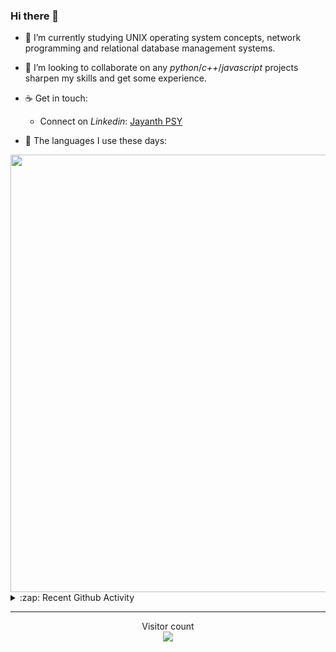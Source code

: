 ### Hi there 👋

- 🌱 I’m currently studying UNIX operating system concepts, network programming and relational database management systems.

- 👯 I’m looking to collaborate on any *python*/*c++*/*javascript* projects sharpen my skills and get some experience.

- ☕ Get in touch:
  +  Connect on *Linkedin*: [Jayanth PSY](https://www.linkedin.com/in/jayanth-p-b3924812a/)

<!--- ⚡ Fun fact: *Python* is older than *C++* and *Java*. -->

- :memo: The languages I use these days: 

<img src="https://wakatime.com/share/@j_tesla/bdf4246a-6e44-4441-87e6-ea13fc96a824.png" width="700"/>

<details>
  <summary>:zap: Recent Github Activity</summary>
  
<!--START_SECTION:activity-->
1. 🎉 Merged PR [#30](https://github.com/j-tesla/all-blogs/pull/30) in [j-tesla/all-blogs](https://github.com/j-tesla/all-blogs)
2. 🎉 Merged PR [#31](https://github.com/j-tesla/all-blogs/pull/31) in [j-tesla/all-blogs](https://github.com/j-tesla/all-blogs)
3. 🎉 Merged PR [#11](https://github.com/j-tesla/twitter-bot/pull/11) in [j-tesla/twitter-bot](https://github.com/j-tesla/twitter-bot)
4. 🎉 Merged PR [#29](https://github.com/j-tesla/all-blogs/pull/29) in [j-tesla/all-blogs](https://github.com/j-tesla/all-blogs)
5. 🎉 Merged PR [#28](https://github.com/j-tesla/all-blogs/pull/28) in [j-tesla/all-blogs](https://github.com/j-tesla/all-blogs)
<!--END_SECTION:activity-->

</details>

-----

<p align="center"> 
  Visitor count<br>
  <img src="https://profile-counter.glitch.me/j-tesla/count.svg" />
</p>












<!--
**j-tesla/j-tesla** is a ✨ _special_ ✨ repository because its `README.md` (this file) appears on your GitHub profile.

Here are some ideas to get you started:

- 🔭 I’m currently working on ...
- 🌱 I’m currently learning ...
- 👯 I’m looking to collaborate on ...
- 🤔 I’m looking for help with ...
- 💬 Ask me about ...
- 📫 How to reach me: ...
- 😄 Pronouns: ...
- ⚡ Fun fact: ...
-->

